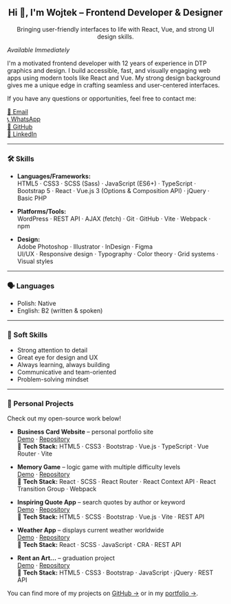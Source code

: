 <!-- GitHub Profile README -->

<h2 align="center">Hi 👋, I'm Wojtek – Frontend Developer & Designer</h2>
<p align="center">
Bringing user-friendly interfaces to life with React, Vue, and strong UI design skills.
</p>

*Available Immediately*

I'm a motivated frontend developer with 12 years of experience in DTP graphics and design. I build accessible, fast, and visually engaging web apps using modern tools like React and Vue. My strong design background gives me a unique edge in crafting seamless and user-centered interfaces.

If you have any questions or opportunities, feel free to contact me:

[📧 Email](mailto:wojciech.galik@gmail.com)  
[📞 WhatsApp](https://wa.me/48796144888)  
[🐙 GitHub](https://github.com/wgalik)  
[💼 LinkedIn](https://www.linkedin.com/in/wojciech-galik)

---

### 🛠️ Skills

- **Languages/Frameworks:**  
  HTML5 · CSS3 · SCSS (Sass) · JavaScript (ES6+) · TypeScript · Bootstrap 5 · React · Vue.js 3 (Options & Composition API) · jQuery · Basic PHP

- **Platforms/Tools:**  
  WordPress · REST API · AJAX (fetch) · Git · GitHub · Vite · Webpack · npm

- **Design:**  
  Adobe Photoshop · Illustrator · InDesign · Figma  
  UI/UX · Responsive design · Typography · Color theory · Grid systems · Visual styles

---

### 🗣️ Languages

- Polish: Native  
- English: B2 (written & spoken)

---

### 🤝 Soft Skills

- Strong attention to detail  
- Great eye for design and UX  
- Always learning, always building  
- Communicative and team-oriented  
- Problem-solving mindset

---

### 🌱 Personal Projects

Check out my open-source work below!

- **Business Card Website** – personal portfolio site  
  [Demo](https://wgalik.github.io/Business-Card-Website/) · [Repository](https://github.com/wgalik/Business-Card-Website/tree/dev)  
  🧰 **Tech Stack:** HTML5 · CSS3 · Bootstrap · Vue.js · TypeScript · Vue Router · Vite

- **Memory Game** – logic game with multiple difficulty levels  
  [Demo](https://wgalik.github.io/Memory-Game---React/) · [Repository](https://github.com/wgalik/Memory-Game---React)  
  🧰 **Tech Stack:** React · SCSS · React Router · React Context API · React Transition Group · Webpack

- **Inspiring Quote App** – search quotes by author or keyword  
  [Demo](https://wgalik.github.io/Inspiring-quote-app---Vue.js/) · [Repository](https://github.com/wgalik/Inspiring-quote-app---Vue.js)  
  🧰 **Tech Stack:** HTML5 · SCSS · Bootstrap · Vue.js · Vite · REST API

- **Weather App** – displays current weather worldwide  
  [Demo](https://wgalik.github.io/weather-app---react/) · [Repository](https://github.com/wgalik/weather-app---react/tree/dev)  
  🧰 **Tech Stack:** React · SCSS · JavaScript · CRA · REST API

- **Rent an Art...** – graduation project  
  [Demo](https://wgalik.github.io/project_WG/) · [Repository](https://github.com/wgalik/project_WG)  
  🧰 **Tech Stack:** HTML5 · CSS3 · Bootstrap · JavaScript · jQuery · REST API

You can find more of my projects on [GitHub →](https://github.com/wgalik?tab=repositories) or in my [portfolio →](https://wgalik.github.io/Business-Card-Website/projects).



